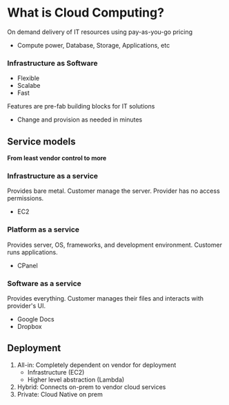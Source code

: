 # What is Cloud Computing?
On demand delivery of IT resources using pay-as-you-go pricing
* Compute power, Database, Storage, Applications, etc 

### Infrastructure as Software
* Flexible
* Scalabe
* Fast

Features are pre-fab building blocks for IT solutions
 * Change and provision as needed in minutes

## Service models
**From least vendor control to more**

### Infrastructure as a service
Provides bare metal. Customer manage the server. Provider has no access permissions.
* EC2

### Platform as a service
Provides server, OS, frameworks, and development environment. Customer runs applications.
* CPanel

### Software as a service
Provides everything. Customer manages their files and interacts with provider's UI.
* Google Docs
* Dropbox

## Deployment
1. All-in: Completely dependent on vendor for deployment
    * Infrastructure (EC2)
    * Higher level abstraction (Lambda)
2. Hybrid: Connects on-prem to vendor cloud services
3. Private: Cloud Native on prem

